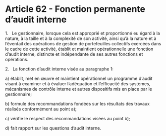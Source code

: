 # Article 62 - Fonction permanente d’audit interne


1.   Le gestionnaire, lorsque cela est approprié et proportionné eu égard à la nature, à la taille et à la complexité de son activité, ainsi qu’à la nature et à l’éventail des opérations de gestion de portefeuilles collectifs exercées dans le cadre de cette activité, établit et maintient opérationnelle une fonction d’audit interne, distincte et indépendante de ses autres fonctions et opérations.

2.   La fonction d’audit interne visée au paragraphe 1:

a) établit, met en œuvre et maintient opérationnel un programme d’audit visant à examiner et à évaluer l’adéquation et l’efficacité des systèmes, mécanismes de contrôle interne et autres dispositifs mis en place par le gestionnaire;

b) formule des recommandations fondées sur les résultats des travaux réalisés conformément au point a);

c) vérifie le respect des recommandations visées au point b);

d) fait rapport sur les questions d’audit interne.
